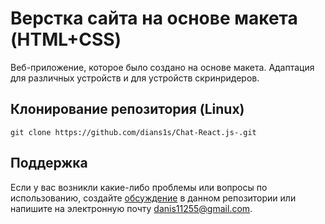 # Верстка сайта на основе макета (HTML+CSS)
Веб-приложение, которое было создано на основе макета. Адаптация для различных устройств и для устройств скринридеров. 

## Клонирование репозитория (Linux)

```git clone https://github.com/dians1s/Chat-React.js-.git```

## Поддержка
Если у вас возникли какие-либо проблемы или вопросы по использованию, создайте [обсуждение](https://github.com/dians1s/Chat-React.js-/issues/new/choose) в данном репозитории или напишите на электронную почту <danis11255@gmail.com>.